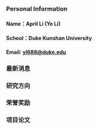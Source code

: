 ### Personal Information
#### Name：April Li (Ye Li)
#### School：Duke Kunshan University
#### Email: yl688@duke.edu

### 最新消息

### 研究方向

### 荣誉奖励

### 项目论文

